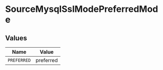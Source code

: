 # SourceMysqlSslModePreferredMode


## Values

| Name        | Value       |
| ----------- | ----------- |
| `PREFERRED` | preferred   |